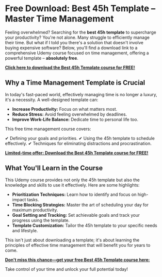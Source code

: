 # Free Download: Best 45h Template – Master Time Management

Feeling overwhelmed? Searching for the **best 45h template** to supercharge your productivity? You're not alone. Many struggle to efficiently manage their time. But what if I told you there's a solution that doesn't involve buying expensive software? Below, you'll find a download link to a comprehensive Udemy course focused on time management, offering a powerful template – **absolutely free**.

[**Click here to download the Best 45h Template course for FREE!**](https://udemywork.com/best-45h-template)

## Why a Time Management Template is Crucial

In today's fast-paced world, effectively managing time is no longer a luxury, it's a necessity. A well-designed template can:

*   **Increase Productivity:** Focus on what matters most.
*   **Reduce Stress:** Avoid feeling overwhelmed by deadlines.
*   **Improve Work-Life Balance:** Dedicate time to personal life too.

This free time management course covers:

✔ Defining your goals and priorities.
✔ Using the 45h template to schedule effectively.
✔ Techniques for eliminating distractions and procrastination.

[**Limited-time offer: Download the Best 45h Template course for FREE!**](https://udemywork.com/best-45h-template)

## What You'll Learn in the Course

This Udemy course provides not only the 45h template but also the knowledge and skills to use it effectively. Here are some highlights:

*   **Prioritization Techniques:** Learn how to identify and focus on high-impact tasks.
*   **Time Blocking Strategies:** Master the art of scheduling your day for maximum productivity.
*   **Goal Setting and Tracking:** Set achievable goals and track your progress using the template.
*   **Template Customization:** Tailor the 45h template to your specific needs and lifestyle.

This isn't just about downloading a template; it's about learning the principles of effective time management that will benefit you for years to come.

[**Don't miss this chance—get your free Best 45h Template course here:**](https://udemywork.com/best-45h-template)

Take control of your time and unlock your full potential today!
